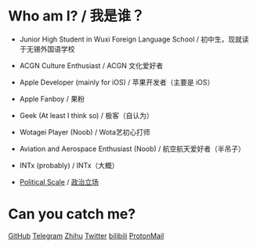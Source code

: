 # Who am I? / 我是谁？

- Junior High Student in Wuxi Foreign Language School / 初中生，现就读于无锡外国语学校


- ACGN Culture Enthusiast / ACGN 文化爱好者


- Apple Developer (mainly for iOS) / 苹果开发者（主要是 iOS）


- Apple Fanboy / 果粉


- Geek (At least I think so) / 极客（自认为）


- Wotagei Player (Noob) / Wota艺初心打师


- Aviation and Aerospace Enthusiast (Noob) / 航空航天爱好者（半吊子）


- INTx (probably) / INTx（大概）


- [Political Scale](http://www.politiscales.net/en_US/results/?s0=71&s1=19&c1=24&c0=55&t1=45&t0=33&femi=48&b0=95&j1=26&j0=62&e1=26&e0=38&p1=31&p0=33&m1=29&m0=26&anar=100&prag=100) / [政治立场](http://www.politiscales.net/zh_CN/results/?s0=71&s1=19&c1=24&c0=55&t1=45&t0=33&femi=48&b0=95&j1=26&j0=62&e1=26&e0=38&p1=31&p0=33&m1=29&m0=26&anar=100&prag=100)

# Can you catch me?
[GitHub](https://github.com/CaptainYukinoshitaHachiman)
[Telegram](https://t.me/CaptainYukinoshitaHachiman)
[Zhihu](https://www.zhihu.com/people/CaptainHachiman)
[Twitter](https://twitter.com/HachimanCaptain)
[bilibili](http://space.bilibili.com/5766898?)
[ProtonMail](mailto:CaptainYukinoshitaHachiman@ProtonMail.com)
